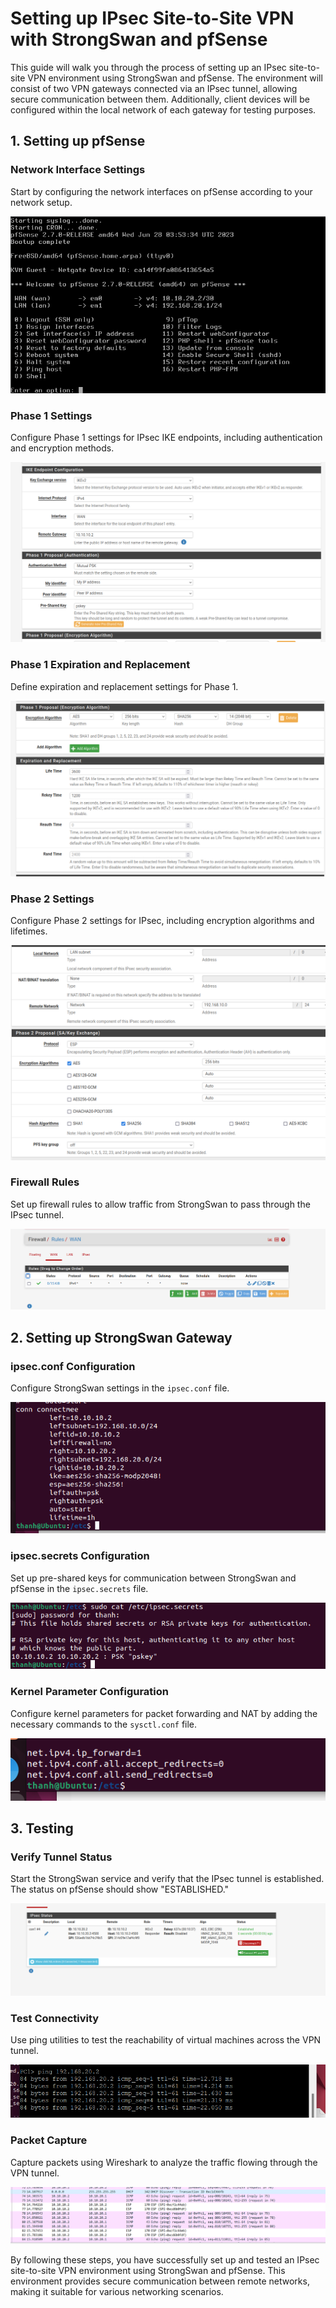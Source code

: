 # Setting up IPsec Site-to-Site VPN with StrongSwan and pfSense

This guide will walk you through the process of setting up an IPsec site-to-site VPN environment using StrongSwan and pfSense. The environment will consist of two VPN gateways connected via an IPsec tunnel, allowing secure communication between them. Additionally, client devices will be configured within the local network of each gateway for testing purposes.

## 1. Setting up pfSense

### Network Interface Settings
Start by configuring the network interfaces on pfSense according to your network setup.

![Network Interface Settings in pfSense](images/pfsense_network_interfaces.png)

### Phase 1 Settings
Configure Phase 1 settings for IPsec IKE endpoints, including authentication and encryption methods.

![Phase 1 Settings in pfSense](images/pfsense_phase1_settings.png)

### Phase 1 Expiration and Replacement
Define expiration and replacement settings for Phase 1.

![Phase 1 Expiration and Replacement Settings](images/pfsense_phase1_expiration.png)

### Phase 2 Settings
Configure Phase 2 settings for IPsec, including encryption algorithms and lifetimes.

![Phase 2 Settings in pfSense](images/pfsense_phase2_settings.png)

### Firewall Rules
Set up firewall rules to allow traffic from StrongSwan to pass through the IPsec tunnel.

![Firewall Rules in pfSense](images/pfsense_firewall_rules.png)

## 2. Setting up StrongSwan Gateway

### ipsec.conf Configuration
Configure StrongSwan settings in the `ipsec.conf` file.

![ipsec.conf Configuration for StrongSwan](images/strongswan_ipsec_conf.png)

### ipsec.secrets Configuration
Set up pre-shared keys for communication between StrongSwan and pfSense in the `ipsec.secrets` file.

![ipsec.secrets Configuration for StrongSwan](images/strongswan_ipsec_secrets.png)

### Kernel Parameter Configuration
Configure kernel parameters for packet forwarding and NAT by adding the necessary commands to the `sysctl.conf` file.

![Kernel Parameter Configuration](images/strongswan_sysctl_conf.png)

## 3. Testing

### Verify Tunnel Status
Start the StrongSwan service and verify that the IPsec tunnel is established. The status on pfSense should show "ESTABLISHED."

![Tunnel Status Verification](images/tunnel_status_verification.png)

### Test Connectivity
Use ping utilities to test the reachability of virtual machines across the VPN tunnel.

![Ping Test](images/ping_test.png)

### Packet Capture
Capture packets using Wireshark to analyze the traffic flowing through the VPN tunnel.

![Packet Capture with Wireshark](images/packet_capture_wireshark.png)




By following these steps, you have successfully set up and tested an IPsec site-to-site VPN environment using StrongSwan and pfSense. This environment provides secure communication between remote networks, making it suitable for various networking scenarios.
